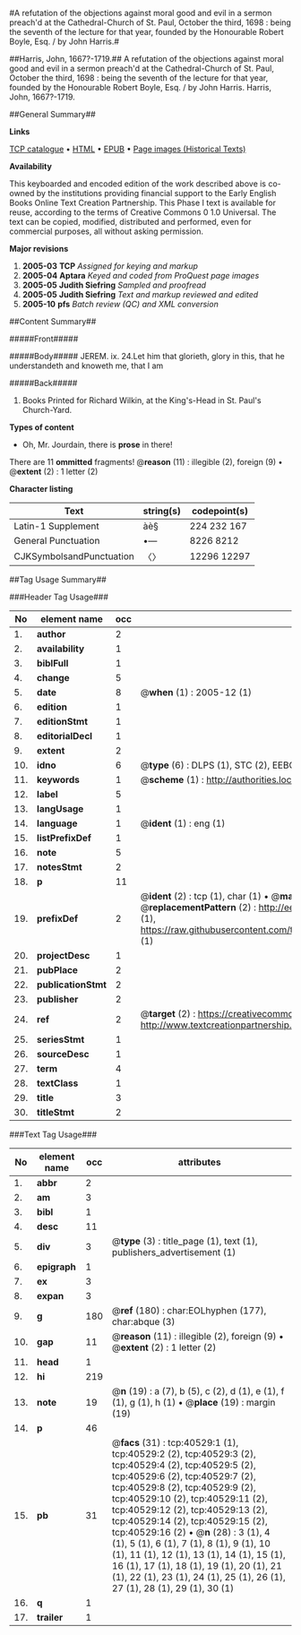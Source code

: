 #A refutation of the objections against moral good and evil in a sermon preach'd at the Cathedral-Church of St. Paul, October the third, 1698 : being the seventh of the lecture for that year, founded by the Honourable Robert Boyle, Esq. / by John Harris.#

##Harris, John, 1667?-1719.##
A refutation of the objections against moral good and evil in a sermon preach'd at the Cathedral-Church of St. Paul, October the third, 1698 : being the seventh of the lecture for that year, founded by the Honourable Robert Boyle, Esq. / by John Harris.
Harris, John, 1667?-1719.

##General Summary##

**Links**

[TCP catalogue](http://www.ota.ox.ac.uk/tcp/)  • 
[HTML](http://tei.it.ox.ac.uk/tcp/Texts-HTML/free/A45/A45646.html)  • 
[EPUB](http://tei.it.ox.ac.uk/tcp/Texts-EPUB/free/A45/A45646.epub) • 
[Page images (Historical Texts)](https://data.historicaltexts.jisc.ac.uk/view?pubId=eebo-07933817e&pageId=eebo-07933817e-40529-1)

**Availability**

This keyboarded and encoded edition of the
	       work described above is co-owned by the institutions
	       providing financial support to the Early English Books
	       Online Text Creation Partnership. This Phase I text is
	       available for reuse, according to the terms of Creative
	       Commons 0 1.0 Universal. The text can be copied,
	       modified, distributed and performed, even for
	       commercial purposes, all without asking permission.

**Major revisions**

1. __2005-03__ __TCP__ *Assigned for keying and markup*
1. __2005-04__ __Aptara__ *Keyed and coded from ProQuest page images*
1. __2005-05__ __Judith Siefring__ *Sampled and proofread*
1. __2005-05__ __Judith Siefring__ *Text and markup reviewed and edited*
1. __2005-10__ __pfs__ *Batch review (QC) and XML conversion*

##Content Summary##

#####Front#####

#####Body#####
JEREM. ix. 24.Let him that glorieth, glory in this, that he
understandeth and knoweth me, that I am

#####Back#####

1. Books Printed for Richard Wilkin, at the
King's-Head in St. Paul's Church-Yard.

**Types of content**

  * Oh, Mr. Jourdain, there is **prose** in there!

There are 11 **ommitted** fragments! 
 @__reason__ (11) : illegible (2), foreign (9)  •  @__extent__ (2) : 1 letter (2)

**Character listing**


|Text|string(s)|codepoint(s)|
|---|---|---|
|Latin-1 Supplement|àè§|224 232 167|
|General Punctuation|•—|8226 8212|
|CJKSymbolsandPunctuation|〈〉|12296 12297|

##Tag Usage Summary##

###Header Tag Usage###

|No|element name|occ|attributes|
|---|---|---|---|
|1.|__author__|2||
|2.|__availability__|1||
|3.|__biblFull__|1||
|4.|__change__|5||
|5.|__date__|8| @__when__ (1) : 2005-12 (1)|
|6.|__edition__|1||
|7.|__editionStmt__|1||
|8.|__editorialDecl__|1||
|9.|__extent__|2||
|10.|__idno__|6| @__type__ (6) : DLPS (1), STC (2), EEBO-CITATION (1), OCLC (1), VID (1)|
|11.|__keywords__|1| @__scheme__ (1) : http://authorities.loc.gov/ (1)|
|12.|__label__|5||
|13.|__langUsage__|1||
|14.|__language__|1| @__ident__ (1) : eng (1)|
|15.|__listPrefixDef__|1||
|16.|__note__|5||
|17.|__notesStmt__|2||
|18.|__p__|11||
|19.|__prefixDef__|2| @__ident__ (2) : tcp (1), char (1)  •  @__matchPattern__ (2) : ([0-9\-]+):([0-9IVX]+) (1), (.+) (1)  •  @__replacementPattern__ (2) : http://eebo.chadwyck.com/downloadtiff?vid=$1&page=$2 (1), https://raw.githubusercontent.com/textcreationpartnership/Texts/master/tcpchars.xml#$1 (1)|
|20.|__projectDesc__|1||
|21.|__pubPlace__|2||
|22.|__publicationStmt__|2||
|23.|__publisher__|2||
|24.|__ref__|2| @__target__ (2) : https://creativecommons.org/publicdomain/zero/1.0/ (1), http://www.textcreationpartnership.org/docs/. (1)|
|25.|__seriesStmt__|1||
|26.|__sourceDesc__|1||
|27.|__term__|4||
|28.|__textClass__|1||
|29.|__title__|3||
|30.|__titleStmt__|2||


###Text Tag Usage###

|No|element name|occ|attributes|
|---|---|---|---|
|1.|__abbr__|2||
|2.|__am__|3||
|3.|__bibl__|1||
|4.|__desc__|11||
|5.|__div__|3| @__type__ (3) : title_page (1), text (1), publishers_advertisement (1)|
|6.|__epigraph__|1||
|7.|__ex__|3||
|8.|__expan__|3||
|9.|__g__|180| @__ref__ (180) : char:EOLhyphen (177), char:abque (3)|
|10.|__gap__|11| @__reason__ (11) : illegible (2), foreign (9)  •  @__extent__ (2) : 1 letter (2)|
|11.|__head__|1||
|12.|__hi__|219||
|13.|__note__|19| @__n__ (19) : a (7), b (5), c (2), d (1), e (1), f (1), g (1), h (1)  •  @__place__ (19) : margin (19)|
|14.|__p__|46||
|15.|__pb__|31| @__facs__ (31) : tcp:40529:1 (1), tcp:40529:2 (2), tcp:40529:3 (2), tcp:40529:4 (2), tcp:40529:5 (2), tcp:40529:6 (2), tcp:40529:7 (2), tcp:40529:8 (2), tcp:40529:9 (2), tcp:40529:10 (2), tcp:40529:11 (2), tcp:40529:12 (2), tcp:40529:13 (2), tcp:40529:14 (2), tcp:40529:15 (2), tcp:40529:16 (2)  •  @__n__ (28) : 3 (1), 4 (1), 5 (1), 6 (1), 7 (1), 8 (1), 9 (1), 10 (1), 11 (1), 12 (1), 13 (1), 14 (1), 15 (1), 16 (1), 17 (1), 18 (1), 19 (1), 20 (1), 21 (1), 22 (1), 23 (1), 24 (1), 25 (1), 26 (1), 27 (1), 28 (1), 29 (1), 30 (1)|
|16.|__q__|1||
|17.|__trailer__|1||
